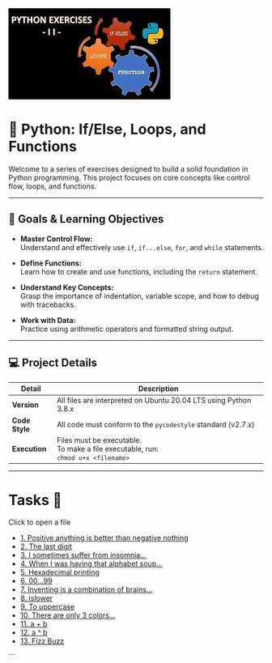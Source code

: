<img src="./image.png" alt="Description de l'image">

# 🐍 Python: If/Else, Loops, and Functions

Welcome to a series of exercises designed to build a solid foundation in Python programming. This project focuses on core concepts like control flow, loops, and functions.

---

## 🎯 Goals & Learning Objectives

- **Master Control Flow:**  
    Understand and effectively use `if`, `if...else`, `for`, and `while` statements.

- **Define Functions:**  
    Learn how to create and use functions, including the `return` statement.

- **Understand Key Concepts:**  
    Grasp the importance of indentation, variable scope, and how to debug with tracebacks.

- **Work with Data:**  
    Practice using arithmetic operators and formatted string output.

---

## 💻 Project Details

| Detail        | Description                                                      |
|-------------- |------------------------------------------------------------------|
| **Version**   | All files are interpreted on Ubuntu 20.04 LTS using Python 3.8.x |
| **Code Style**| All code must conform to the `pycodestyle` standard (v2.7.x)     |
| **Execution** | Files must be executable.<br>To make a file executable, run:<br>`chmod u+x <filename>` |

---

<!DOCTYPE html>
<html lang="fr">
<head>
    <meta charset="UTF-8">
    <meta name="viewport" content="width=device-width, initial-scale=1.0">
    <title>Projet Python - Tâches</title>
    <!-- On charge le framework Tailwind CSS pour le style -->
    <script src="https://cdn.tailwindcss.com"></script>
    <style>
        body {
            font-family: 'Inter', sans-serif;
        }
    </style>
</head>
<body class="bg-gray-900 text-gray-200 min-h-screen flex flex-col items-center justify-center p-4">
    <div class="w-full max-w-2xl bg-gray-800 p-8 rounded-xl shadow-2xl border border-gray-700">
        <h1 class="text-3xl font-bold text-center mb-6 text-yellow-400">Tasks 🐍</h1>
        <p class="text-center text-sm text-gray-400 mb-8">
            Click to open a file
        </p>
        <ul class="space-y-4">
            <li class="p-4 bg-gray-700 rounded-lg transition-transform transform hover:scale-105">
                <a href="https://github.com/Schpser/holbertonschool-higher_level_programming/blob/main/python-if_else_loops_functions/0-positive_or_negative.py" class="text-lg text-blue-400 hover:underline">
                    1. Positive anything is better than negative nothing
                </a>
            </li>
            <li class="p-4 bg-gray-700 rounded-lg transition-transform transform hover:scale-105">
                <a href="https://github.com/Schpser/holbertonschool-higher_level_programming/blob/main/python-if_else_loops_functions/1-last_digit.py" class="text-lg text-blue-400 hover:underline">
                    2. The last digit
                </a>
            </li>
            <li class="p-4 bg-gray-700 rounded-lg transition-transform transform hover:scale-105">
                <a href="https://github.com/Schpser/holbertonschool-higher_level_programming/blob/main/python-if_else_loops_functions/2-print_alphabet.py" class="text-lg text-blue-400 hover:underline">
                    3. I sometimes suffer from insomnia...
                </a>
            </li>
            <li class="p-4 bg-gray-700 rounded-lg transition-transform transform hover:scale-105">
                <a href="https://github.com/Schpser/holbertonschool-higher_level_programming/blob/main/python-if_else_loops_functions/3-print_alphabt.py" class="text-lg text-blue-400 hover:underline">
                    4. When I was having that alphabet soup...
                </a>
            </li>
            <li class="p-4 bg-gray-700 rounded-lg transition-transform transform hover:scale-105">
                <a href="https://github.com/Schpser/holbertonschool-higher_level_programming/blob/main/python-if_else_loops_functions/4-print_hexa.py" class="text-lg text-blue-400 hover:underline">
                    5. Hexadecimal printing
                </a>
            </li>
            <li class="p-4 bg-gray-700 rounded-lg transition-transform transform hover:scale-105">
                <a href="https://github.com/Schpser/holbertonschool-higher_level_programming/blob/main/python-if_else_loops_functions/5-print_comb2.py" class="text-lg text-blue-400 hover:underline">
                    6. 00...99
                </a>
            </li>
            <li class="p-4 bg-gray-700 rounded-lg transition-transform transform hover:scale-105">
                <a href="https://github.com/Schpser/holbertonschool-higher_level_programming/blob/main/python-if_else_loops_functions/6-print_comb3.py" class="text-lg text-blue-400 hover:underline">
                    7. Inventing is a combination of brains...
                </a>
            </li>
            <li class="p-4 bg-gray-700 rounded-lg transition-transform transform hover:scale-105">
                <a href="https://github.com/Schpser/holbertonschool-higher_level_programming/blob/main/python-if_else_loops_functions/7-islower.py" class="text-lg text-blue-400 hover:underline">
                    8. islower
                </a>
            </li>
            <li class="p-4 bg-gray-700 rounded-lg transition-transform transform hover:scale-105">
                <a href="https://github.com/Schpser/holbertonschool-higher_level_programming/blob/main/python-if_else_loops_functions/8-uppercase.py" class="text-lg text-blue-400 hover:underline">
                    9. To uppercase
                </a>
            </li>
            <li class="p-4 bg-gray-700 rounded-lg transition-transform transform hover:scale-105">
                <a href="https://github.com/Schpser/holbertonschool-higher_level_programming/blob/main/python-if_else_loops_functions/9-print_last_digit.py" class="text-lg text-blue-400 hover:underline">
                    10. There are only 3 colors...
                </a>
            </li>
            <li class="p-4 bg-gray-700 rounded-lg transition-transform transform hover:scale-105">
                <a href="https://github.com/Schpser/holbertonschool-higher_level_programming/blob/main/python-if_else_loops_functions/10-add.py" class="text-lg text-blue-400 hover:underline">
                    11. a + b
                </a>
            </li>
            <li class="p-4 bg-gray-700 rounded-lg transition-transform transform hover:scale-105">
                <a href="https://github.com/Schpser/holbertonschool-higher_level_programming/blob/main/python-if_else_loops_functions/11-pow.py" class="text-lg text-blue-400 hover:underline">
                    12. a ^ b
                </a>
            </li>
            <li class="p-4 bg-gray-700 rounded-lg transition-transform transform hover:scale-105">
                <a href="https://github.com/Schpser/holbertonschool-higher_level_programming/blob/main/python-if_else_loops_functions/12-fizzbuzz.py" class="text-lg text-blue-400 hover:underline">
                    13. Fizz Buzz
                </a>
            </li>
        </ul>
    </div>

</body>
</html>
```
